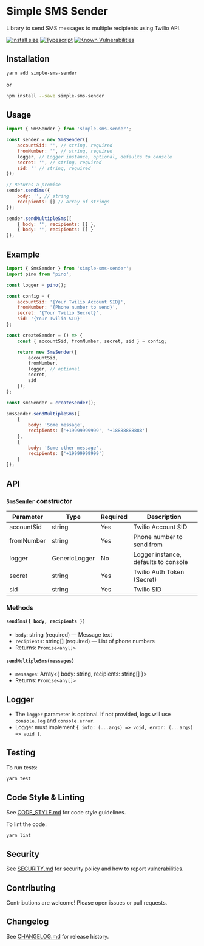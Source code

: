 # Simple SMS Sender

Library to send SMS messages to multiple recipients using Twilio API.

[![install size](https://packagephobia.com/badge?p=simple-sms-sender)](https://packagephobia.com/result?p=simple-sms-sender)
[![Typescript](https://flat.badgen.net/badge/icon/included?icon=typescript&label)](https://unpkg.com/browse/simple-sms-sender/dist/index.d.ts)
[![Known Vulnerabilities](https://snyk.io/test/github/yorch/simple-sms-sender/badge.svg)](https://snyk.io/test/github/yorch/simple-sms-sender)

## Installation

```sh
yarn add simple-sms-sender
```

or

```sh
npm install --save simple-sms-sender
```

## Usage

```js
import { SmsSender } from 'simple-sms-sender';

const sender = new SmsSender({
    accountSid: '', // string, required
    fromNumber: '', // string, required
    logger, // Logger instance, optional, defaults to console
    secret: '', // string, required
    sid: '' // string, required
});

// Returns a promise
sender.sendSms({
    body: '', // string
    recipients: [] // array of strings
});

sender.sendMultipleSms([
    { body: '', recipients: [] },
    { body: '', recipients: [] }
]);
```

## Example

```js
import { SmsSender } from 'simple-sms-sender';
import pino from 'pino';

const logger = pino();

const config = {
    accountSid: '{Your Twilio Account SID}',
    fromNumber: '{Phone number to send}',
    secret: '{Your Twilio Secret}',
    sid: '{Your Twilio SID}'
};

const createSender = () => {
    const { accountSid, fromNumber, secret, sid } = config;

    return new SmsSender({
        accountSid,
        fromNumber,
        logger, // optional
        secret,
        sid
    });
};

const smsSender = createSender();

smsSender.sendMultipleSms([
    {
        body: 'Some message',
        recipients: ['+19999999999', '+18888888888']
    },
    {
        body: 'Some other message',
        recipients: ['+19999999999']
    }
]);
```

## API

### `SmsSender` constructor

| Parameter  | Type          | Required | Description                          |
| ---------- | ------------- | -------- | ------------------------------------ |
| accountSid | string        | Yes      | Twilio Account SID                   |
| fromNumber | string        | Yes      | Phone number to send from            |
| logger     | GenericLogger | No       | Logger instance, defaults to console |
| secret     | string        | Yes      | Twilio Auth Token (Secret)           |
| sid        | string        | Yes      | Twilio SID                           |

### Methods

#### `sendSms({ body, recipients })`

- `body`: string (required) — Message text
- `recipients`: string[] (required) — List of phone numbers
- Returns: `Promise<any[]>`

#### `sendMultipleSms(messages)`

- `messages`: Array<{ body: string, recipients: string[] }>
- Returns: `Promise<any[]>`

## Logger

- The `logger` parameter is optional. If not provided, logs will use `console.log` and `console.error`.
- Logger must implement `{ info: (...args) => void, error: (...args) => void }`.

## Testing

To run tests:

```sh
yarn test
```

## Code Style & Linting

See [CODE_STYLE.md](./CODE_STYLE.md) for code style guidelines.

To lint the code:

```sh
yarn lint
```

## Security

See [SECURITY.md](./SECURITY.md) for security policy and how to report vulnerabilities.

## Contributing

Contributions are welcome! Please open issues or pull requests.

## Changelog

See [CHANGELOG.md](./CHANGELOG.md) for release history.
